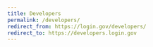 ```yaml
---
title: Developers
permalink: /developers/
redirect_from: https://login.gov/developers/
redirect_to: https://developers.login.gov
---
```

